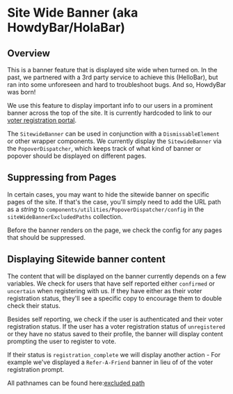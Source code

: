 # Site Wide Banner (aka HowdyBar/HolaBar)

## Overview

This is a banner feature that is displayed site wide when turned on. In the past, we partnered with a 3rd party service to achieve this (HelloBar), but ran into some unforeseen and hard to troubleshoot bugs. And so, HowdyBar was born!

We use this feature to display important info to our users in a prominent banner across the top of the site. It is currently hardcoded to link to our [voter registration portal](/development/features/voter-registration.md#voting-portal).

The `SitewideBanner` can be used in conjunction with a `DismissableElement` or other wrapper components. We currently display the `SitewideBanner` via the `PopoverDispatcher`, which keeps track of what kind of banner or popover should be displayed on different pages.

## Suppressing from Pages

In certain cases, you may want to hide the sitewide banner on specific pages of the site. If that's the case, you'll simply need to add the URL path as a _string_ to `components/utilities/PopoverDispatcher/config` in the `siteWideBannerExcludedPaths` collection.

Before the banner renders on the page, we check the config for any pages that should be suppressed.

## Displaying Sitewide banner content

The content that will be displayed on the banner currently depends on a few variables. We check for users that have self reported either `confirmed` or `uncertain` when registering with us. If they have either as their voter registration status, they'll see a specific copy to encourage them to double check their status.

Besides self reporting, we check if the user is authenticated and their voter registration status. If the user has a voter registration status of `unregistered` or they have no status saved to their profile, the banner will display content prompting the user to register to vote.

If their status is `registration_complete` we will display another action - For example we've displayed a `Refer-A-Friend` banner in lieu of of the voter registration prompt.

All pathnames can be found here:[excluded path](https://github.com/DoSomething/phoenix-next/blob/master/resources/assets/components/utilities/PopoverDispatcher/config.js)
